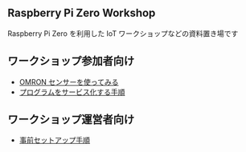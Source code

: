 ## Raspberry Pi Zero Workshop
Raspberry Pi Zero を利用した IoT ワークショップなどの資料置き場です

## ワークショップ参加者向け

* [OMRON センサーを使ってみる](workshop.md)
* [プログラムをサービス化する手順](deamonize.md)

##  ワークショップ運営者向け

* [事前セットアップ手順](setup.md)

